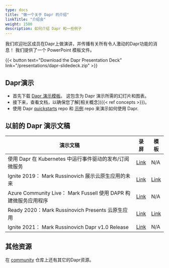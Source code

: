 ```yaml
---
type: docs
title: "做一个关于 Dapr 的介绍"
linkTitle: "介绍会"
weight: 1500
description: 如何介绍 Dapr 和一些例子
---
```


我们欢迎社区成员在Dapr上做演讲，并传播有关所有令人激动的Dapr功能的消息！ 我们提供了一个 PowerPoint 模板文件。

{{< button text="Download the Dapr Presentation Deck" link="/presentations/dapr-slidedeck.zip" >}}

## Dapr演示

- 首先下载 [Dapr 演示模板](/presentations/dapr-slidedeck.zip)。 这包含为 Dapr 演示所需的幻灯片和图表。
- 接下来，查看文档，以确保您了解[相关概念]({{< ref concepts >}})。
- 使用 Dapr [quickstarts](https://github.com/dapr/quickstarts) repo 和 [示例](https://github.com/dapr/samples) repo 来演示如何使用 Dapr.

## 以前的 Dapr 演示文稿

| 演示文稿                                                 | 录屏                                                  | 模板                                                   |
| ---------------------------------------------------- | --------------------------------------------------- | ---------------------------------------------------- |
| 使用 Dapr 在 Kubernetes 中运行事件驱动的发布/订阅微服务                | [Link](https://youtu.be/-4sHUvfk2Eg)                | N/A                                                  |
| Ignite 2019： Mark Russinovich 展示云原生应用的未来             | [Link](https://www.youtube.com/watch?v=LAUDVk8PaCY) | [Link](/presentations/2019IgniteCloudNativeApps.pdf) |
| Azure Community Live： Mark Fussell 使用 DAPR 构建微服务应用程序 | [Link](https://www.youtube.com/watch?v=CgqI7nen-Ng) | N/A                                                  |
| Ready 2020：Mark Russinovich Presents 云原生应用           | [Link](https://youtu.be/eJCu6a-x9uo?t=1614)         | [Link](/presentations/2020ReadyCloudNativeApps.pdf)  |
| Ignite 2021： Mark Russinovich Dapr v1.0 Release      | [Link](https://youtu.be/69PrhWQorEM?t=3789)         | N/A                                                  |

## 其他资源

在 [community](https://github.com/dapr/community) 仓库上还有其它的Dapr资源。